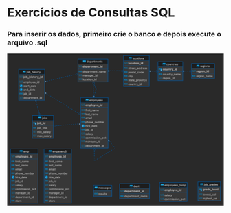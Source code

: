 # Exercícios de Consultas SQL

### Para inserir os dados, primeiro crie o banco e depois execute o arquivo .sql

![er_diagram](.github/er_diagram.png)